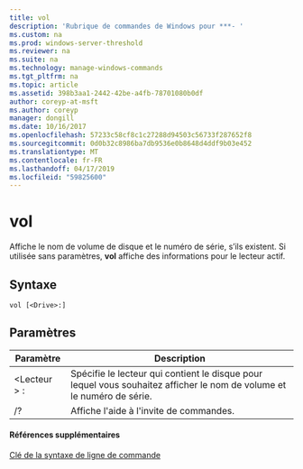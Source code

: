```yaml
---
title: vol
description: 'Rubrique de commandes de Windows pour ***- '
ms.custom: na
ms.prod: windows-server-threshold
ms.reviewer: na
ms.suite: na
ms.technology: manage-windows-commands
ms.tgt_pltfrm: na
ms.topic: article
ms.assetid: 398b3aa1-2442-42be-a4fb-78701080b0df
author: coreyp-at-msft
ms.author: coreyp
manager: dongill
ms.date: 10/16/2017
ms.openlocfilehash: 57233c58cf8c1c27288d94503c56733f287652f8
ms.sourcegitcommit: 0d0b32c8986ba7db9536e0b8648d4ddf9b03e452
ms.translationtype: MT
ms.contentlocale: fr-FR
ms.lasthandoff: 04/17/2019
ms.locfileid: "59825600"
---
```

# <a name="vol"></a>vol



Affiche le nom de volume de disque et le numéro de série, s’ils existent.  Si utilisée sans paramètres, **vol** affiche des informations pour le lecteur actif.

## <a name="syntax"></a>Syntaxe

```
vol [<Drive>:]
```

## <a name="parameters"></a>Paramètres

|Paramètre|Description|
|---------|-----------|
|\<Lecteur > :|Spécifie le lecteur qui contient le disque pour lequel vous souhaitez afficher le nom de volume et le numéro de série.|
|/?|Affiche l'aide à l'invite de commandes.|

#### <a name="additional-references"></a>Références supplémentaires

[Clé de la syntaxe de ligne de commande](command-line-syntax-key.md)